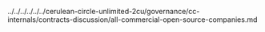../../../../../../cerulean-circle-unlimited-2cu/governance/cc-internals/contracts-discussion/all-commercial-open-source-companies.md